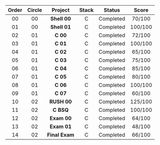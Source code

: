 |Order|Circle|Project|Stack|Status|Score|
|:---:|:---:|:---:|:---:|:---:|:---:|
|00|00|**Shell 00**|C|Completed|70/100|
|01|00|**Shell 01**|C|Completed|100/100|
|02|01|**C 00**|C|Completed|72/100|
|03|01|**C 01**|C|Completed|100/100|
|04|01|**C 02**|C|Completed|65/100|
|05|01|**C 03**|C|Completed|75/100|
|06|01|**C 04**|C|Completed|85/100|
|07|01|**C 05**|C|Completed|80/100|
|08|01|**C 06**|C|Completed|100/100|
|09|01|**C 07**|C|Completed|60/100|
|10|02|**RUSH 00**|C|Completed|125/100|
|11|02|**C BSQ**|C|Completed|100/100|
|12|02|**Exam 00**|C|Completed|64/100|
|13|02|**Exam 01**|C|Completed|48/100|
|14|02|**Final Exam**|C|Completed|66/100|
